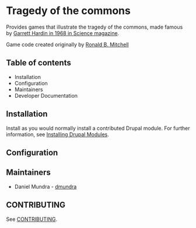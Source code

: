 # Tragedy of the commons

Provides games that illustrate the tragedy of the commons, made famous by
[Garrett Hardin in 1968 in Science magazine](https://www.jstor.org/stable/1724745).

Game code created originally by [Ronald B. Mitchell](https://ronaldbmitchell.com/)

## Table of contents

- Installation
- Configuration
- Maintainers
- Developer Documentation

## Installation

Install as you would normally install a contributed Drupal module. For further
information, see
[Installing Drupal Modules](https://www.drupal.org/docs/extending-drupal/installing-drupal-modules).

## Configuration


## Maintainers

- Daniel Mundra - [dmundra](https://www.drupal.org/u/dmundra)

CONTRIBUTING
------------

See [CONTRIBUTING](./CONTRIBUTING.md).
